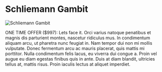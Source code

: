 # Schliemann Gambit

![Schliemann Gambit](https://www.thechesswebsite.com/wp-content/uploads/2013/10/Schliemann-gambit-featured.jpg)

ONE TIME OFFER ($997): Lets face it. Orci varius natoque penatibus et magnis dis parturient montes, nascetur ridiculus mus. In condimentum aliquam arcu, ut pharetra nunc feugiat in. Nam tempor dui non mi mollis vulputate. Donec fermentum arcu ac mauris placerat, quis mattis mi porttitor. Nulla condimentum felis lacus, eu viverra dui congue a. Proin vel augue eu diam egestas finibus quis in ante. Duis at diam blandit, ultricies tellus at, mattis risus. Proin iaculis lectus at aliquet imperdiet.